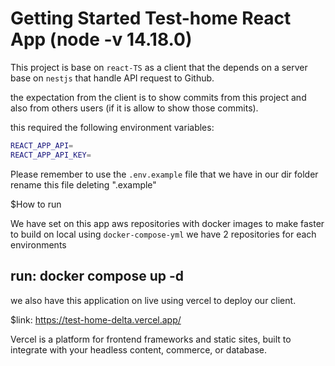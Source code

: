 # Getting Started Test-home React App (node -v 14.18.0)

This project is base on `react-TS` as a client that the depends on a server
base on `nestjs` that handle API request to Github.

the expectation from the client is to show commits from this project and also
from others users (if it is allow to show those commits).

this required the following environment variables:

```bash
REACT_APP_API=
REACT_APP_API_KEY=
```

Please remember to use the `.env.example` file that we have in our dir folder
rename this file deleting ".example"

$How to run 

We have set on this app aws repositories with docker images to make faster to 
build on local using `docker-compose-yml` we have 2 repositories for each environments

## run: docker compose up -d 

we also have this application on live using vercel to deploy our client.

$link: https://test-home-delta.vercel.app/

Vercel is a platform for frontend frameworks and static sites, 
built to integrate with your headless content, commerce, or database.



